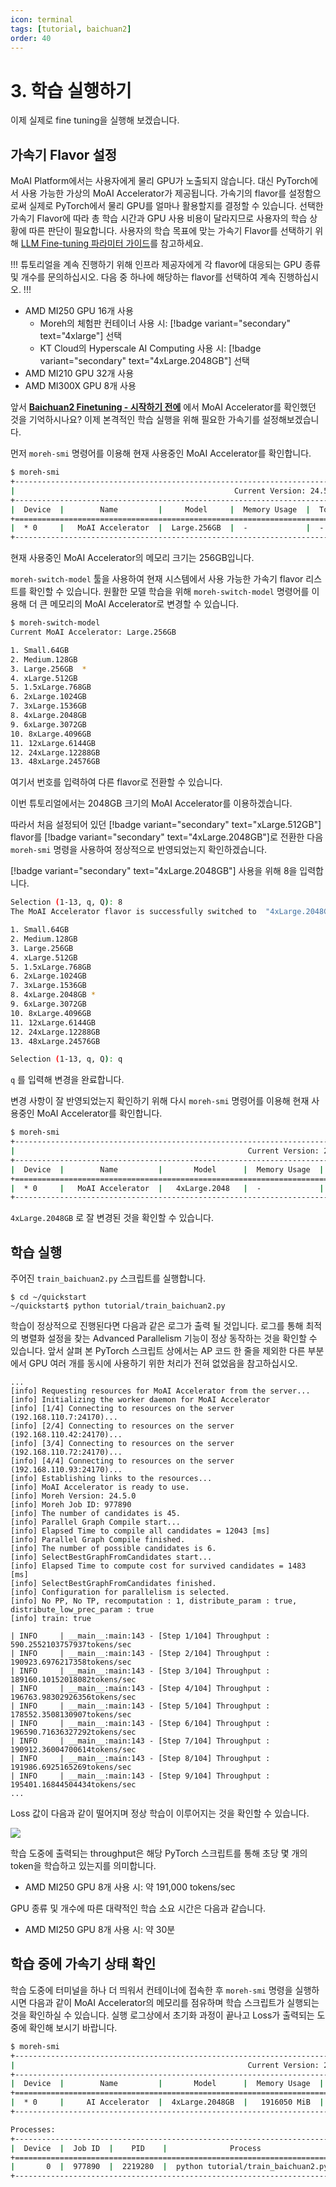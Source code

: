 ```yaml
---
icon: terminal
tags: [tutorial, baichuan2]
order: 40
---
```


# 3. 학습 실행하기

이제 실제로 fine tuning을 실행해 보겠습니다.

## 가속기 Flavor 설정

MoAI Platform에서는 사용자에게 물리 GPU가 노출되지 않습니다. 대신 PyTorch에서 사용 가능한 가상의 MoAI Accelerator가 제공됩니다. 가속기의 flavor를 설정함으로써 실제로 PyTorch에서 물리 GPU를 얼마나 활용할지를 결정할 수 있습니다. 선택한 가속기 Flavor에 따라 총 학습 시간과 GPU 사용 비용이 달라지므로 사용자의 학습 상황에 따른 판단이 필요합니다. 사용자의 학습 목표에 맞는 가속기 Flavor를 선택하기 위해 [LLM Fine-tuning 파라미터 가이드](/Supported_Documents/LLM_param_guide.md)를 참고하세요.

!!!
튜토리얼을 계속 진행하기 위해 인프라 제공자에게 각 flavor에 대응되는 GPU 종류 및 개수를 문의하십시오. 다음 중 하나에 해당하는 flavor를 선택하여 계속 진행하십시오.
!!!

- AMD MI250 GPU 16개 사용
    - Moreh의 체험판 컨테이너 사용 시: [!badge variant="secondary" text="4xlarge"] 선택 
    - KT Cloud의 Hyperscale AI Computing 사용 시: [!badge variant="secondary" text="4xLarge.2048GB"] 선택
- AMD MI210 GPU 32개 사용
- AMD MI300X GPU 8개 사용

앞서 [**Baichuan2 Finetuning - 시작하기 전에**](index.md) 에서 MoAI Accelerator를 확인했던 것을 기억하시나요? 이제 본격적인 학습 실행을 위해 필요한 가속기를 설정해보겠습니다.

 먼저 `moreh-smi` 명령어를 이용해 현재 사용중인 MoAI Accelerator를 확인합니다.

```bash
$ moreh-smi
+--------------------------------------------------------------------------------------------------+
|                                                 Current Version: 24.5.0  Latest Version: 24.5.0  |
+--------------------------------------------------------------------------------------------------+
|  Device  |        Name         |     Model     |  Memory Usage  |  Total Memory  |  Utilization  |
+==================================================================================================+
|  * 0     |   MoAI Accelerator  |  Large.256GB  |  -             |  -             |  -            |
+--------------------------------------------------------------------------------------------------+
```

현재 사용중인 MoAI Accelerator의 메모리 크기는 256GB입니다. 

`moreh-switch-model` 툴을 사용하여 현재 시스템에서 사용 가능한 가속기 flavor 리스트를 확인할 수 있습니다. 원활한 모델 학습을 위해 `moreh-switch-model` 명령어를 이용해 더 큰 메모리의 MoAI Accelerator로 변경할 수 있습니다. 

```bash
$ moreh-switch-model
Current MoAI Accelerator: Large.256GB

1. Small.64GB 
2. Medium.128GB 
3. Large.256GB  *
4. xLarge.512GB 
5. 1.5xLarge.768GB 
6. 2xLarge.1024GB 
7. 3xLarge.1536GB 
8. 4xLarge.2048GB 
9. 6xLarge.3072GB 
10. 8xLarge.4096GB 
11. 12xLarge.6144GB 
12. 24xLarge.12288GB 
13. 48xLarge.24576GB 
```

여기서 번호를 입력하여 다른 flavor로 전환할 수 있습니다. 

이번 튜토리얼에서는 2048GB 크기의 MoAI Accelerator를 이용하겠습니다.

따라서 처음 설정되어 있던 [!badge variant="secondary" text="xLarge.512GB"] flavor를 [!badge variant="secondary" text="4xLarge.2048GB"]로 전환한 다음 `moreh-smi` 명령을 사용하여 정상적으로 반영되었는지 확인하겠습니다. 

[!badge variant="secondary" text="4xLarge.2048GB"] 사용을 위해 8을 입력합니다.

```bash
Selection (1-13, q, Q): 8
The MoAI Accelerator flavor is successfully switched to  "4xLarge.2048GB".

1. Small.64GB 
2. Medium.128GB 
3. Large.256GB 
4. xLarge.512GB 
5. 1.5xLarge.768GB 
6. 2xLarge.1024GB 
7. 3xLarge.1536GB 
8. 4xLarge.2048GB *
9. 6xLarge.3072GB 
10. 8xLarge.4096GB 
11. 12xLarge.6144GB 
12. 24xLarge.12288GB 
13. 48xLarge.24576GB 

Selection (1-13, q, Q): q
```

`q` 를 입력해 변경을 완료합니다.

변경 사항이 잘 반영되었는지 확인하기 위해 다시 `moreh-smi` 명령어를 이용해 현재 사용중인 MoAI Accelerator를 확인합니다.

```bash
$ moreh-smi
+-----------------------------------------------------------------------------------------------------+
|                                                    Current Version: 24.5.0  Latest Version: 24.5.0  |
+-----------------------------------------------------------------------------------------------------+
|  Device  |        Name         |       Model      |  Memory Usage  |  Total Memory  |  Utilization  |
+=====================================================================================================+
|  * 0     |   MoAI Accelerator  |   4xLarge.2048   |  -             |  -             |  -            |
+-----------------------------------------------------------------------------------------------------+
```

`4xLarge.2048GB` 로 잘 변경된 것을 확인할 수 있습니다.

## 학습 실행

주어진 `train_baichuan2.py` 스크립트를 실행합니다.

```
$ cd ~/quickstart
~/quickstart$ python tutorial/train_baichuan2.py
```

학습이 정상적으로 진행된다면 다음과 같은 로그가 출력 될 것입니다. 로그를 통해 최적의 병렬화 설정을 찾는 Advanced Parallelism 기능이 정상 동작하는 것을 확인할 수 있습니다. 앞서 살펴 본 PyTorch 스크립트 상에서는 AP 코드 한 줄을 제외한 다른 부분에서 GPU 여러 개를 동시에 사용하기 위한 처리가 전혀 없었음을 참고하십시오.

```
...
[info] Requesting resources for MoAI Accelerator from the server...
[info] Initializing the worker daemon for MoAI Accelerator
[info] [1/4] Connecting to resources on the server (192.168.110.7:24170)...
[info] [2/4] Connecting to resources on the server (192.168.110.42:24170)...
[info] [3/4] Connecting to resources on the server (192.168.110.72:24170)...
[info] [4/4] Connecting to resources on the server (192.168.110.93:24170)...
[info] Establishing links to the resources...
[info] MoAI Accelerator is ready to use.
[info] Moreh Version: 24.5.0
[info] Moreh Job ID: 977890
[info] The number of candidates is 45.
[info] Parallel Graph Compile start...
[info] Elapsed Time to compile all candidates = 12043 [ms]
[info] Parallel Graph Compile finished.
[info] The number of possible candidates is 6.
[info] SelectBestGraphFromCandidates start...
[info] Elapsed Time to compute cost for survived candidates = 1483 [ms]
[info] SelectBestGraphFromCandidates finished.
[info] Configuration for parallelism is selected.
[info] No PP, No TP, recomputation : 1, distribute_param : true, distribute_low_prec_param : true
[info] train: true

| INFO     | __main__:main:143 - [Step 1/104] Throughput : 590.2552103757937tokens/sec
| INFO     | __main__:main:143 - [Step 2/104] Throughput : 190923.6976217358tokens/sec
| INFO     | __main__:main:143 - [Step 3/104] Throughput : 189160.10152018082tokens/sec
| INFO     | __main__:main:143 - [Step 4/104] Throughput : 196763.98302926356tokens/sec
| INFO     | __main__:main:143 - [Step 5/104] Throughput : 178552.3508130907tokens/sec
| INFO     | __main__:main:143 - [Step 6/104] Throughput : 196590.71636327292tokens/sec
| INFO     | __main__:main:143 - [Step 7/104] Throughput : 190912.36004700614tokens/sec
| INFO     | __main__:main:143 - [Step 8/104] Throughput : 191986.6925165269tokens/sec
| INFO     | __main__:main:143 - [Step 9/104] Throughput : 195401.16844504434tokens/sec
...
```

Loss 값이 다음과 같이 떨어지며  정상 학습이 이루어지는 것을 확인할 수 있습니다.

![](./img/training_loss.png)

학습 도중에 출력되는 throughput은 해당 PyTorch 스크립트를 통해 초당 몇 개의 token을 학습하고 있는지를 의미합니다.

- AMD MI250 GPU 8개 사용 시: 약 191,000 tokens/sec

GPU 종류 및 개수에 따른 대략적인 학습 소요 시간은 다음과 같습니다.

- AMD MI250 GPU 8개 사용 시: 약 30분

## 학습 중에 가속기 상태 확인

학습 도중에 터미널을 하나 더 띄워서 컨테이너에 접속한 후 `moreh-smi` 명령을 실행하시면 다음과 같이 MoAI Accelerator의 메모리를 점유하며 학습 스크립트가 실행되는 것을 확인하실 수 있습니다. 실행 로그상에서 초기화 과정이 끝나고 Loss가 출력되는 도중에 확인해 보시기 바랍니다.


```bash
$ moreh-smi
+-----------------------------------------------------------------------------------------------------+
|                                                    Current Version: 24.5.0  Latest Version: 24.5.0  |
+-----------------------------------------------------------------------------------------------------+
|  Device  |        Name         |       Model      |  Memory Usage  |  Total Memory  |  Utilization  |
+=====================================================================================================+
|  * 0     |     AI Accelerator  |  4xLarge.2048GB  |   1916050 MiB  |  2096640 MiB   |    100 %      |
+-----------------------------------------------------------------------------------------------------+

Processes:
+----------------------------------------------------------------------------------------+
|  Device  |  Job ID  |    PID    |              Process                |  Memory Usage  |
+========================================================================================+
|       0  |  977890  |  2219280  |  python tutorial/train_baichuan2.py |  1739561 MiB   |
+----------------------------------------------------------------------------------------+
```
